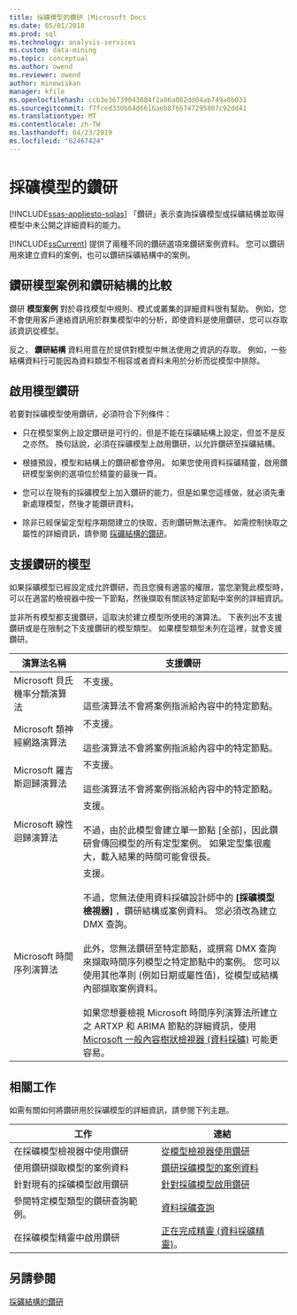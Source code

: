 ```yaml
---
title: 採礦模型的鑽研 |Microsoft Docs
ms.date: 05/01/2018
ms.prod: sql
ms.technology: analysis-services
ms.custom: data-mining
ms.topic: conceptual
ms.author: owend
ms.reviewer: owend
author: minewiskan
manager: kfile
ms.openlocfilehash: ccb3e36739043684f2a86a082dd04ab749a0b031
ms.sourcegitcommit: f7fced330b64d6616aeb8766747295807c92dd41
ms.translationtype: MT
ms.contentlocale: zh-TW
ms.lasthandoff: 04/23/2019
ms.locfileid: "62467424"
---
```

# <a name="drillthrough-on-mining-models"></a>採礦模型的鑽研
[!INCLUDE[ssas-appliesto-sqlas](../../includes/ssas-appliesto-sqlas.md)]
  「鑽研」表示查詢採礦模型或採礦結構並取得模型中未公開之詳細資料的能力。  
  
 [!INCLUDE[ssCurrent](../../includes/sscurrent-md.md)] 提供了兩種不同的鑽研選項來鑽研案例資料。 您可以鑽研用來建立資料的案例，也可以鑽研採礦結構中的案例。  
  
## <a name="drillthrough-to-model-cases-vs-drillthrough-to-structure"></a>鑽研模型案例和鑽研結構的比較  
 鑽研 **模型案例** 對於尋找模型中規則、模式或叢集的詳細資料很有幫助。 例如，您不會使用客戶連絡資訊用於群集模型中的分析，即使資料是使用鑽研，您可以存取該資訊從模型。  
  
 反之， **鑽研結構** 資料用意在於提供對模型中無法使用之資訊的存取。 例如，一些結構資料行可能因為資料類型不相容或者資料未用於分析而從模型中排除。  
  
## <a name="enabling-drillthrough-on-a-model"></a>啟用模型鑽研  
 若要對採礦模型使用鑽研，必須符合下列條件：  
  
-   只在模型案例上設定鑽研是可行的，但是不能在採礦結構上設定，但並不是反之亦然。  換句話說，必須在採礦模型上啟用鑽研，以允許鑽研至採礦結構。  
  
-   根據預設，模型和結構上的鑽研都會停用。 如果您使用資料採礦精靈，啟用鑽研模型案例的選項位於精靈的最後一頁。  
  
-   您可以在現有的採礦模型上加入鑽研的能力，但是如果您這樣做，就必須先重新處理模型，然後才能鑽研資料。  
  
-   除非已經保留定型程序期間建立的快取，否則鑽研無法運作。 如需控制快取之屬性的詳細資訊，請參閱 [採礦結構的鑽研](../../analysis-services/data-mining/drillthrough-on-mining-structures.md)。  
  
## <a name="models-that-support-drillthrough"></a>支援鑽研的模型  
 如果採礦模型已經設定成允許鑽研，而且您擁有適當的權限，當您瀏覽此模型時，可以在適當的檢視器中按一下節點，然後擷取有關該特定節點中案例的詳細資訊。  
  
 並非所有模型都支援鑽研，這取決於建立模型所使用的演算法。 下表列出不支援鑽研或是在限制之下支援鑽研的模型類型。 如果模型類型未列在這裡，就會支援鑽研。  
  
|**演算法名稱**|**支援鑽研**|  
|------------------------|----------------------------------|  
|Microsoft 貝氏機率分類演算法|不支援。<br /><br /> 這些演算法不會將案例指派給內容中的特定節點。|  
|Microsoft 類神經網路演算法|不支援。<br /><br /> 這些演算法不會將案例指派給內容中的特定節點。|  
|Microsoft 羅吉斯迴歸演算法|不支援。<br /><br /> 這些演算法不會將案例指派給內容中的特定節點。|  
|Microsoft 線性迴歸演算法|支援。<br /><br /> 不過，由於此模型會建立單一節點 [全部]，因此鑽研會傳回模型的所有定型案例。 如果定型集很龐大，載入結果的時間可能會很長。|  
|Microsoft 時間序列演算法|支援。<br /><br /> 不過，您無法使用資料採礦設計師中的 **[採礦模型檢視器]** ，鑽研結構或案例資料。 您必須改為建立 DMX 查詢。<br /><br /> 此外，您無法鑽研至特定節點，或撰寫 DMX 查詢來擷取時間序列模型之特定節點中的案例。 您可以使用其他準則 (例如日期或屬性值)，從模型或結構內部擷取案例資料。<br /><br /> 如果您想要檢視 Microsoft 時間序列演算法所建立之 ARTXP 和 ARIMA 節點的詳細資訊，使用 [Microsoft 一般內容樹狀檢視器 &#40;資料採礦&#41;](http://msdn.microsoft.com/library/751b4393-f6fd-48c1-bcef-bdca589ce34c) 可能更容易。|  
  
## <a name="related-tasks"></a>相關工作  
 如需有關如何將鑽研用於採礦模型的詳細資訊，請參閱下列主題。  
  
|工作|連結|  
|-----------|-----------|  
|在採礦模型檢視器中使用鑽研|[從模型檢視器使用鑽研](../../analysis-services/data-mining/use-drillthrough-from-the-model-viewers.md)|  
|使用鑽研擷取模型的案例資料|[鑽研採礦模型的案例資料](../../analysis-services/data-mining/drill-through-to-case-data-from-a-mining-model.md)|  
|針對現有的採礦模型啟用鑽研|[針對採礦模型啟用鑽研](../../analysis-services/data-mining/enable-drillthrough-for-a-mining-model.md)|  
|參閱特定模型類型的鑽研查詢範例。|[資料採礦查詢](../../analysis-services/data-mining/data-mining-queries.md)|  
|在採礦模型精靈中啟用鑽研|[正在完成精靈 &#40;資料採礦精靈&#41;](http://msdn.microsoft.com/library/6aef1548-35eb-42fd-ae87-63650a79eda1)。|  
  
## <a name="see-also"></a>另請參閱  
 [採礦結構的鑽研](../../analysis-services/data-mining/drillthrough-on-mining-structures.md)  
  
  
